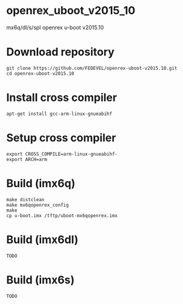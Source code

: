# openrex_uboot_v2015_10
mx6q/dl/s/spl openrex u-boot v2015.10 
 
# Download repository
    git clone https://github.com/FEDEVEL/openrex-uboot-v2015.10.git
    cd openrex-uboot-v2015.10
 
# Install cross compiler
    apt-get install gcc-arm-linux-gnueabihf
 
# Setup cross compiler
    export CROSS_COMPILE=arm-linux-gnueabihf-
    export ARCH=arm
 
# Build (imx6q)
    make distclean
    make mx6qopenrex_config
    make
    cp u-boot.imx /tftp/uboot-mx6qopenrex.imx
 
# Build (imx6dl)
    TODO
 
# Build (imx6s)
    TODO